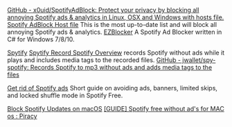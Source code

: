 
[GitHub - x0uid/SpotifyAdBlock: Protect your privacy by blocking all annoying Spotify ads & analytics in Linux, OSX and Windows with hosts file.](https://github.com/x0uid/SpotifyAdBlock)
[Spotify AdBlock Host file](https://www.reddit.com/r/Piracy/comments/9tcbvc/spotify_adblock_host_file_uptodate_effective/)
This is the most up-to-date list and will block all annoying Spotify ads & analytics.
[EZBlocker](https://github.com/Xeroday/Spotify-Ad-Blocker/)
A Spotify Ad Blocker written in C# for Windows 7/8/10.

[Spytify](https://jwallet.github.io/spy-spotify/)
[Spytify Record Spotify Overview](https://jwallet.github.io/spy-spotify/overview.html)
records Spotify without ads while it plays and includes media tags to the recorded files.
[GitHub - jwallet/spy-spotify: Records Spotify to mp3 without ads and adds media tags to the files](https://github.com/jwallet/spy-spotify)

[Get rid of Spotify ads](https://www.reddit.com/r/Piracy/comments/9jvlf8/get_rid_of_spotify_adsbannerslimited_skips_and/)
Short guide on avoiding ads, banners, limited skips, and locked shuffle mode in Spotify Free.

[Block Spotify Updates on macOS](https://donotupdatespotify.sh/)
[[GUIDE] Spotify free without ad's for MAC os : Piracy](https://old.reddit.com/r/Piracy/comments/d2z6kc/guide_spotify_free_without_ads_for_mac_os/)
